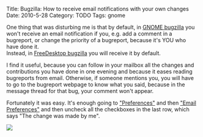 Title: Bugzilla: How to receive email notifications with your own changes
Date: 2010-5-28
Category: TODO
Tags: gnome

One thing that was disturbing me is that by default, in [GNOME bugzilla](https://bugzilla.gnome.org/) you won't receive an email
notification if you, e.g. add a comment in a bugreport, or change the priority of a bugreport, because it's YOU who have done it.\
Instead, in [FreeDesktop bugzilla](https://bugs.freedesktop.org/) you will receive it by default.

I find it useful, because you can follow in your mailbox all the changes and contributions you have done in one evening and because it eases
reading bugreports from email. Otherwise, if someone mentions you, you will have to go to the bugreport webpage to know what you said,
because in the message thread for that bug, your comment won't appear.

Fortunately it was easy. It's enough going to ["Preferences"](https://bugzilla.gnome.org/userprefs.cgi) and then ["Email
Preferences"](https://bugzilla.gnome.org/userprefs.cgi?tab=email) and then uncheck all the checkboxes in the last row, which says "The
change was made by me".

[![](/pictures/receiving_mails_with_your_changes1.png)](/pictures/receiving_mails_with_your_changes1.png)
